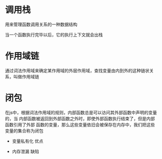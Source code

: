 # 调用栈
用来管理函数调用关系的一种数据结构

当一个函数执行完毕以后，它的执行上下文就会出栈


# 作用域链
通过词法作用域来确定某作用域的外层作用域，查找变量由内到外的这种链状关系，叫做作用域链


# 闭包
在js中，根据词法作用域的规则，内部函数总是可以访问其外部函数中声明的变量的，当
内部函数被返回到外部函数之外时，即使外部函数执行结束了，但是内部函数引用了外部
函数的变量，那么这些变量依旧会被保存在内存中，我们把这些变量的集合称为闭包

- 变量私有化 优点

- 内存泄漏 缺陷